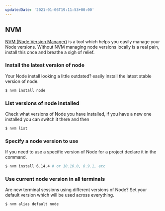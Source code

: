```yaml
---
updatedDate: '2021-01-06T19:11:53+00:00'
---
```

## NVM

[NVM (Node Version Manager)](https://github.com/nvm-sh/nvm) is a tool which helps you easily manage your Node versions. Without NVM managing node versions locally is a real pain, install this once and breathe a sigh of relief.

### Install the latest version of node

Your Node install looking a little outdated? easily install the latest stable version of node.

```bash
$ nvm install node
```

### List versions of node installed

Check what versions of Node you have installed, if you have a new one installed you can switch it there and then

```bash
$ nvm list
```

### Specify a node version to use

If you need to use a specific version of Node for a project declare it in the command.

```bash
$ nvm install 6.14.4 # or 10.10.0, 8.9.1, etc
```

### Use current node version in all terminals

Are new terminal sessions using different versions of Node? Set your default version which will be used across everything.

```bash
$ nvm alias default node
```
